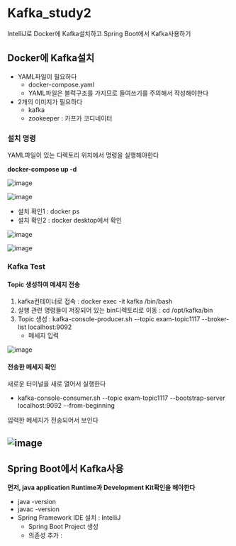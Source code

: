 # Kafka_study2
IntelliJ로 Docker에 Kafka설치하고 Spring Boot에서 Kafka사용하기

## Docker에 Kafka설치
+ YAML파일이 필요하다
  + docker-compose.yaml
  + YAML파일은 블럭구조를 가지므로 들여쓰기를 주의해서 작성해야한다
+ 2개의 이미지가 필요하다
  + kafka
  + zookeeper : 카프카 코디네이터

### 설치 명령
YAML파일이 있는 디렉토리 위치에서 명령을 실행해야한다


**docker-compose up -d**


![image](https://github.com/user-attachments/assets/50954bab-05bc-48e8-ad1a-033a7928d5dd)


![image](https://github.com/user-attachments/assets/dbe66515-7197-4a62-9154-d299695d964b)


+ 설치 확인1 : docker ps
+ 설치 확인2 : docker desktop에서 확인


![image](https://github.com/user-attachments/assets/e7477323-7465-4994-966a-a58d51e1cf8a)


![image](https://github.com/user-attachments/assets/4f29aadc-b4e2-45fa-9b26-de6b03257abc)


### Kafka Test
#### Topic 생성하여 메세지 전송
1. kafka컨테이너로 접속 : docker exec -it kafka /bin/bash
2. 실행 관련 명령들이 저장되어 있는 bin디렉토리로 이동 : cd /opt/kafka/bin
3. Topic 생성 : kafka-console-producer.sh --topic exam-topic1117 --broker-list localhost:9092
   + 메세지 입력


![image](https://github.com/user-attachments/assets/b7a79657-b849-4fe4-a102-1ab7fd038564)


#### 전송한 메세지 확인
새로운 터미널을 새로 열어서 실행한다
+ kafka-console-consumer.sh --topic exam-topic1117 --bootstrap-server localhost:9092 --from-beginning


입력한 메세지가 전송되어서 보인다 


![image](https://github.com/user-attachments/assets/6940affa-3e73-4d08-99b0-96c325e6aa5f)
---
## Spring Boot에서 Kafka사용 
**먼저, java application Runtime과 Development Kit확인을 해야한다**
+ java -version
+ javac -version
+ Spring Framework IDE 설치 : IntelliJ
  + Spring Boot Project 생성
  + 의존성 추가 : 
